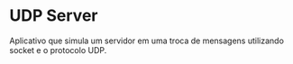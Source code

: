 UDP Server
===========================

Aplicativo que simula um servidor em uma troca de mensagens utilizando socket e o protocolo UDP.